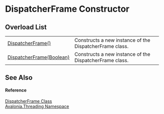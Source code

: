 # DispatcherFrame Constructor


## Overload List
<table>
<tr>
<td><a href="M_Avalonia_Threading_DispatcherFrame__ctor">DispatcherFrame()</a></td>
<td>Constructs a new instance of the DispatcherFrame class.</td>
</tr>
<tr>
<td><a href="M_Avalonia_Threading_DispatcherFrame__ctor_1">DispatcherFrame(Boolean)</a></td>
<td>Constructs a new instance of the DispatcherFrame class.</td>
</tr>
</table>

## See Also


#### Reference
<a href="T_Avalonia_Threading_DispatcherFrame">DispatcherFrame Class</a>  
<a href="N_Avalonia_Threading">Avalonia.Threading Namespace</a>  
